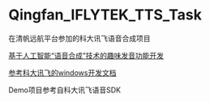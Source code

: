 # Qingfan_IFLYTEK_TTS_Task
在清帆远航平台参加的科大讯飞语音合成项目

[ 基于人工智能“语音合成”技术的趣味发音功能开发 ](http://www.qingfan.com/zh/project/speech_synthesis_technology)

[ 参考科大讯飞的windows开发文档 ](http://doc.xfyun.cn/msc_windows/)

Demo项目参考自科大讯飞语音SDK
